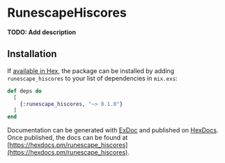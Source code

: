 # RunescapeHiscores

**TODO: Add description**

## Installation

If [available in Hex](https://hex.pm/docs/publish), the package can be installed
by adding `runescape_hiscores` to your list of dependencies in `mix.exs`:

```elixir
def deps do
  [
    {:runescape_hiscores, "~> 0.1.0"}
  ]
end
```

Documentation can be generated with [ExDoc](https://github.com/elixir-lang/ex_doc)
and published on [HexDocs](https://hexdocs.pm). Once published, the docs can
be found at [https://hexdocs.pm/runescape_hiscores](https://hexdocs.pm/runescape_hiscores).

